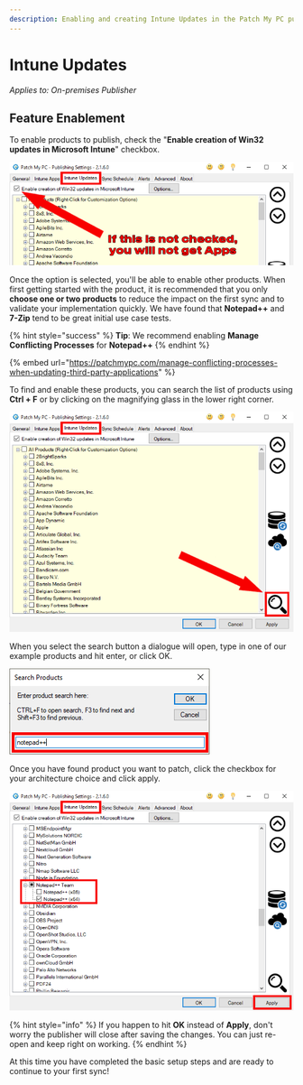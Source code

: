 ```yaml
---
description: Enabling and creating Intune Updates in the Patch My PC publishing service.
---
```


# Intune Updates

_Applies to: On-premises Publisher_

## Feature Enablement&#x20;

To enable products to publish, check the "**Enable creation of Win32 updates in Microsoft Intune**" checkbox.

![Enable Intune Updates feature](../../_images/gitbook/FeatureEnablement_IntuneUpdates.png)

Once the option is selected, you'll be able to enable other products. When first getting started with the product, it is recommended that you only **choose one or two products** to reduce the impact on the first sync and to validate your implementation quickly. We have found that **Notepad++** and **7-Zip** tend to be great initial use case tests.

{% hint style="success" %}
**Tip**: We recommend enabling **Manage Conflicting Processes** for **Notepad++**
{% endhint %}

{% embed url="https://patchmypc.com/manage-conflicting-processes-when-updating-third-party-applications" %}

To find and enable these products, you can search the list of products using **Ctrl + F** or by clicking on the magnifying glass in the lower right corner.&#x20;

![Select the search option](../../_images/gitbook/Search_IntuneUpdates.png)

When you select the search button a dialogue will open, type in one of our example products and hit enter, or click OK.

![Search for a product](../../_images/gitbook/SearchTerms.png)

Once you have found product you want to patch, click the checkbox for your architecture choice and click apply.

![Select the products and hit apply](../../_images/gitbook/SelectAppAndApply_IntuneUpdates.png)

{% hint style="info" %}
If you happen to hit **OK**  instead of **Apply**, don't worry the publisher will close after saving the changes. You can just re-open and keep right on working.
{% endhint %}

At this time you have completed the basic setup steps and are ready to continue to your first sync!
